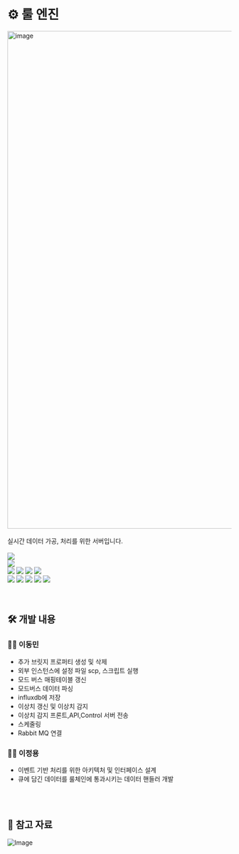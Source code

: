 # ⚙️ 룰 엔진
<img width="1117" alt="image" src="https://github.com/nhnacademy-aiot1-5/ai-service/assets/98167706/12c79f7e-f0a5-4662-bdca-8bd58ff9c919">
<br>
<br>
실시간 데이터 가공, 처리를 위한 서버입니다.
<br>
<br>
<div>
<img src="https://img.shields.io/badge/java-007396?style=for-the-badge&logo=java&logoColor=white">
<br>
<img src="https://img.shields.io/badge/spring boot-6DB33F?style=for-the-badge&logo=springboot&logoColor=white">
<br>
<img src="https://img.shields.io/badge/mysql-4479A1?style=for-the-badge&logo=mysql&logoColor=white">
<img src="https://img.shields.io/badge/influxdb-22ADF6?style=for-the-badge&logo=influxdb&logoColor=white">
<img src="https://img.shields.io/badge/redis-BF3633?style=for-the-badge&logo=redis&logoColor=white">
<img src="https://img.shields.io/badge/rabbit mq-FF6600?style=for-the-badge&logo=rabbitmq&logoColor=white">
<br>
<img src="https://img.shields.io/badge/maven-C71A36?style=for-the-badge&logo=apachemaven&logoColor=white">
<img src="https://img.shields.io/badge/git-F05032?style=for-the-badge&logo=git&logoColor=white">
<img src="https://img.shields.io/badge/github-181717?style=for-the-badge&logo=github&logoColor=white">
<img src="https://img.shields.io/badge/nhncloud-2B5CDE?style=for-the-badge&logo=cloudera&logoColor=white">
<img src="https://img.shields.io/badge/sonarqube-4E9BCD?style=for-the-badge&logo=sonarqube&logoColor=white">
</div>
<br>
<br>

## 🛠️ 개발 내용
### 👨‍💻 이동민
- 추가 브릿지 프로퍼티 생성 및 삭제
- 외부 인스턴스에 설정 파일 scp, 스크립트 실행
- 모드 버스 매핑테이블 갱신
- 모드버스 데이터 파싱
- influxdb에 저장
- 이상치 갱신 및 이상치 감지
- 이상치 감지 프론트,API,Control 서버 전송
- 스케줄링
- Rabbit MQ 연결

### 👨‍💻 이정용
- 이벤트 기반 처리를 위한 아키텍처 및 인터페이스 설계
- 큐에 담긴 데이터를 룰체인에 통과시키는 데이터 핸들러 개발
<br>
<br>

## 📄 참고 자료
![Image](https://github.com/nhnacademy-aiot1-5/study/assets/98167706/f73e5d21-b709-42e9-9f91-bd7a6b5b2de9)
